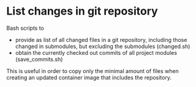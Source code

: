 # List changes in git repository

Bash scripts to 

  * provide as list of all changed files in a git repository, including those changed in submodules, but excluding the submodules (changed.sh)
  * obtain the currently checked out commits of all project modules (save_commits.sh)

This is useful in order to copy only the minimal amount of files when creating an updated container image that includes the repository.
